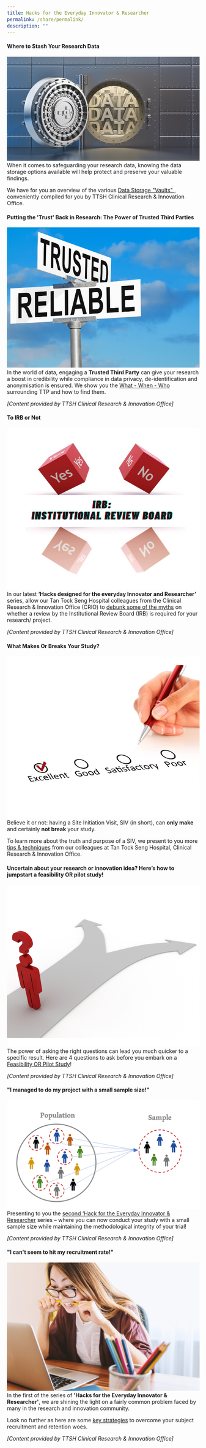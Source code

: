 ```yaml
---
title: Hacks for the Everyday Innovator & Researcher
permalink: /share/permalink/
description: ""
---
```

#### **Where to Stash Your Research Data**
![](/images/research%20data%20storage.png)
When it comes to safeguarding your research data, knowing the data storage options available will help protect and preserve your valuable findings.

We have for you an overview of the various <a rel="noopene noreferrer" target="_blank" href="https://for.sg/child-chi-sg-child-collection-ttsh-crio-7">Data Storage "Vaults" </a>, conveniently compiled for you by TTSH Clinical Research &amp; Innovation Office. 

#### **Putting the 'Trust' Back in Research: The Power of Trusted Third Parties**
![](/images/august%202023.png)
In the world of data, engaging a **Trusted Third Party** can give your research a boost in credibility while compliance in data privacy, de-identification and anonymisation is ensured. We show you the <a rel="noopene noreferrer" target="_blank" href="https://for.sg/child-chi-sg-child-collection-ttsh-crio-6">What - When - Who</a> surrounding TTP and how to find them.

<em>[Content provided by TTSH Clinical Research &amp; Innovation Office]</em>

#### **To IRB or Not**
![](/images/to%20irb%20or%20not.jpg)
In our latest **‘Hacks designed for the everyday Innovator and Researcher’** series, allow our&nbsp;Tan Tock Seng Hospital colleagues from the Clinical Research &amp; Innovation Office (CRIO) to <a rel="noopene noreferrer" target="_blank" href="https://for.sg/child-chi-sg-child-collection-ttsh-crio-5">debunk some of the myths</a> on whether a review by the Institutional Review Board (IRB) is required for your research/ project.

<em>[Content provided by TTSH Clinical Research &amp; Innovation Office]</em>

#### **What Makes Or Breaks Your Study?**
![](/images/want%20to%20maintain%20your%20study%20quality.jpg) 
Believe it or not: having a Site Initiation Visit, SIV (in short), can **only make** and certainly **not break** your study.  
  
To learn more about the truth and purpose of a SIV, we present to you more <a rel="noopene noreferrer" target="_blank" href="https://for.sg/child-chi-sg-child-collection-ttsh-crio-4">tips &amp; techniques</a> from our colleagues at Tan Tock Seng Hospital, Clinical Research &amp; Innovation Office.


#### **Uncertain about your research or innovation idea? Here’s how to jumpstart a feasibility OR pilot study!**
![](/images/jump%20start%20a%20feasibility%20or%20pilot%20study.png)
The power of asking the right questions can lead you much quicker to a specific result. Here are 4 questions to ask before you embark on a <a rel="noopene noreferrer" target="_blank" href="https://for.sg/child-chi-sg-child-collection-ttsh-crio-3"> Feasibility OR Pilot Study</a>!

<em>[Content provided by TTSH Clinical Research &amp; Innovation Office]</em>

#### **"I managed to do my project with a small sample size!"**
![](/images/i%20managed%20to%20do%20my%20project%20with%20a%20small%20sample%20size.png)
Presenting to you the <a rel="noopene noreferrer" target="_blank" href="https://for.sg/child-chi-sg-child-collection-ttsh-crio-2"> second ‘Hack for the Everyday Innovator &amp; Researcher</a> series – where you can now conduct your study with a small sample size while maintaining the methodological integrity of your trial!

<em>[Content provided by TTSH Clinical Research &amp; Innovation Office]</em>

#### **"I can't seem to hit my recruitment rate!"**
![](/images/i%20cant%20seem%20to%20hit%20my%20recruitment%20rate.jpg)
In the first of the series of **'Hacks for the Everyday Innovator &amp; Researcher'**, we are shining the light on a fairly common problem faced by many in the research and innovation community.  
  
Look no further as here are some <a rel="noopene noreferrer" target="_blank" href="https://for.sg/child-chi-sg-child-collection-ttsh-crio-1"> key strategies</a> to overcome your subject recruitment and retention woes. 

<em>[Content provided by TTSH Clinical Research &amp; Innovation Office]</em>